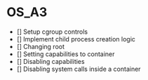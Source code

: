# OS_A3

- [] Setup cgroup controls
- [] Implement child process creation logic
- [] Changing root
- [] Setting capabilities to container
- [] Disabling capabilities
- [] Disabling system calls inside a container
